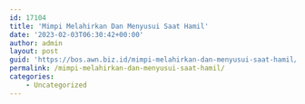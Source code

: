 ```yaml
---
id: 17104
title: 'Mimpi Melahirkan Dan Menyusui Saat Hamil'
date: '2023-02-03T06:30:42+00:00'
author: admin
layout: post
guid: 'https://bos.awn.biz.id/mimpi-melahirkan-dan-menyusui-saat-hamil/'
permalink: /mimpi-melahirkan-dan-menyusui-saat-hamil/
categories:
    - Uncategorized
---
```



